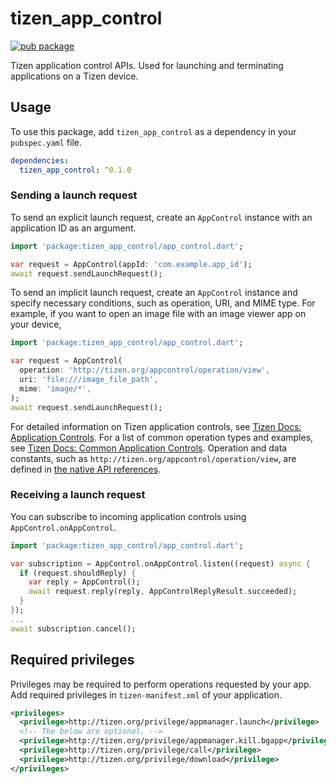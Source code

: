 # tizen_app_control

[![pub package](https://img.shields.io/pub/v/tizen_app_control.svg)](https://pub.dev/packages/tizen_app_control)

Tizen application control APIs. Used for launching and terminating applications on a Tizen device.

## Usage

To use this package, add `tizen_app_control` as a dependency in your `pubspec.yaml` file.

```yaml
dependencies:
  tizen_app_control: ^0.1.0
```

### Sending a launch request

To send an explicit launch request, create an `AppControl` instance with an application ID as an argument.

```dart
import 'package:tizen_app_control/app_control.dart';

var request = AppControl(appId: 'com.example.app_id');
await request.sendLaunchRequest();
```

To send an implicit launch request, create an `AppControl` instance and specify necessary conditions, such as operation, URI, and MIME type. For example, if you want to open an image file with an image viewer app on your device,

```dart
import 'package:tizen_app_control/app_control.dart';

var request = AppControl(
  operation: 'http://tizen.org/appcontrol/operation/view',
  uri: 'file:///image_file_path',
  mime: 'image/*',
);
await request.sendLaunchRequest();
```

For detailed information on Tizen application controls, see [Tizen Docs: Application Controls](https://docs.tizen.org/application/native/guides/app-management/app-controls). For a list of common operation types and examples, see [Tizen Docs: Common Application Controls](https://docs.tizen.org/application/native/guides/app-management/common-appcontrols). Operation and data constants, such as `http://tizen.org/appcontrol/operation/view`, are defined in [the native API references](https://docs.tizen.org/application/native/api/wearable/latest/group__CAPI__APP__CONTROL__MODULE.html).

### Receiving a launch request

You can subscribe to incoming application controls using `AppControl.onAppControl`.

```dart
import 'package:tizen_app_control/app_control.dart';

var subscription = AppControl.onAppControl.listen((request) async {
  if (request.shouldReply) {
    var reply = AppControl();
    await request.reply(reply, AppControlReplyResult.succeeded);
  }
});
...
await subscription.cancel();
```

## Required privileges

Privileges may be required to perform operations requested by your app. Add required privileges in `tizen-manifest.xml` of your application.

```xml
<privileges>
  <privilege>http://tizen.org/privilege/appmanager.launch</privilege>
  <!-- The below are optional. -->
  <privilege>http://tizen.org/privilege/appmanager.kill.bgapp</privilege>
  <privilege>http://tizen.org/privilege/call</privilege>
  <privilege>http://tizen.org/privilege/download</privilege>
</privileges>
```
